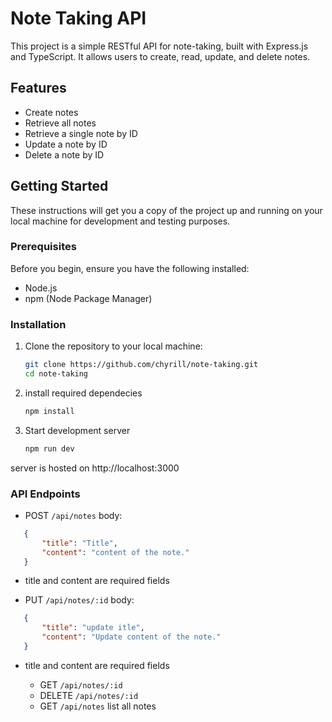 # Note Taking API

This project is a simple RESTful API for note-taking, built with Express.js and TypeScript. It allows users to create, read, update, and delete notes.

## Features

- Create notes
- Retrieve all notes
- Retrieve a single note by ID
- Update a note by ID
- Delete a note by ID

## Getting Started

These instructions will get you a copy of the project up and running on your local machine for development and testing purposes.

### Prerequisites

Before you begin, ensure you have the following installed:
- Node.js
- npm (Node Package Manager)

### Installation

1. Clone the repository to your local machine:
   ```bash
   git clone https://github.com/chyrill/note-taking.git
   cd note-taking
   ```
2. install required dependecies
    ```bash
    npm install
    ```
3. Start development server
    ```bash
    npm run dev
    ```

server is hosted on http://localhost:3000

### API Endpoints
 * POST `/api/notes`
 body:
 ```json
    {      
        "title": "Title",
        "content": "content of the note."
    }
 ```
 - title and content are required fields
  * PUT `/api/notes/:id`
 body:
 ```json
    {      
        "title": "update itle",
        "content": "Update content of the note."
    }
 ```
 - title and content are required fields

   * GET `/api/notes/:id`
   * DELETE `/api/notes/:id`
   * GET `/api/notes` list all notes
